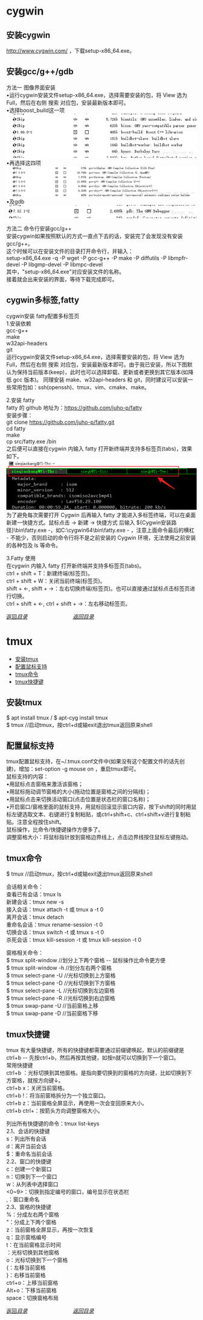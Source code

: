 # cygwin

## 安装cygwin
http://www.cygwin.com/ ，下载setup-x86_64.exe。  

## 安装gcc/g++/gdb
方法一 图像界面安装  
•运行cygwin安装文件setup-x86_64.exe，选择需要安装的包，将 View 选为 Full，然后在右侧 搜索 对应包，安装最新版本即可。  
•选择boost_build这一项  
![再选择这四项](https://github.com/gaheadus/daily_use/blob/master/Resources/%E9%80%89%E6%8B%A9boost_build%E8%BF%99%E4%B8%80%E9%A1%B9.png)  
•再选择这四项  
![再选择这四项](https://github.com/gaheadus/daily_use/blob/master/Resources/%E5%86%8D%E9%80%89%E6%8B%A9%E8%BF%99%E5%9B%9B%E9%A1%B9.png)  
•及gdb  
![再选择这四项](https://github.com/gaheadus/daily_use/blob/master/Resources/%E5%8F%8Agdb.png)  

  

方法二 命令行安装gcc/g++  
安装cygwin如果按照默认的方式一直点下去的话，安装完了会发现没有安装gcc/g++。  
这个时候可以在安装文件的目录打开命令行，并输入：  
setup-x86_64.exe -q -P wget -P gcc-g++ -P make -P diffutils -P libmpfr-devel -P libgmp-devel -P libmpc-devel  
其中，"setup-x86_64.exe"对应安装文件的名称。  
接着就会出来安装的界面，等待下载完成即可。  

## cygwin多标签,fatty
cygwin安装 fatty配置多标签页  
1.安装依赖  
gcc-g++  
make  
w32api-headers  
git  
运行cygwin安装文件setup-x86_64.exe，选择需要安装的包，将 View 选为 Full，然后在右侧 搜索 对应包，安装最新版本即可。由于我已安装，所以下图默认为保持当前版本(keep)，此时也可以选择卸载、更新或者更换到其它版本(如降低 gcc 版本)。
同理安装 make、w32api-headers 和 git，同时建议可以安装一些常用包如：ssh(openssh)、tmux、vim、cmake、make。

2.安装 fatty  
fatty 的 github 地址为：https://github.com/juho-p/fatty  
安装步骤：  
git clone https://github.com/juho-p/fatty.git  
cd fatty  
make  
cp src/fatty.exe /bin  
之后便可以直接在cygwin 内输入 fatty 打开新终端并支持多标签页(tabs)，效果如下。  
![fatty](https://github.com/gaheadus/daily_use/blob/master/Resources/cygwin-fatty.png)  
为了避免每次需要打开 Cygwin 后再输入 fatty 才能进入多标签终端，可以在桌面新建一快捷方式。鼠标点击 -> 新建 -> 快捷方式 后输入 ${Cygwin安装路径}\bin\fatty.exe -，如C:\cygwin64\bin\fatty.exe - ，注意上面命令最后的横杠 - 不能少，否则启动的命令行将不是之前安装的 Cygwin 环境，无法使用之前安装的各种包及 ls 等命令。  

3.Fatty 使用  
在cygwin 内输入 fatty 打开新终端并支持多标签页(tabs)。  
ctrl + shift + T：新建终端(标签页)。  
ctrl + shift + W：关闭当前终端(标签页)。  
shift + ←, shift + →：左右切换终端(标签页)。也可以直接通过鼠标点击标签页进行切换。  
ctrl + shift + ←, ctrl + shift + →：左右移动标签页。  


[返回*目录*](#目录)  &emsp;&emsp;&emsp;&emsp;&emsp;&emsp;&emsp;&emsp;  [*返回目录*](#目录)    


# tmux
- [安装tmux](#安装tmux)  
- [配置鼠标支持](#配置鼠标支持)  
- [tmux命令](#tmux命令)  
- [tmux快捷键](#tmux快捷键)  

## 安装tmux
$ apt install tmux  /  $ apt-cyg install tmux  
$ tmux //启动tmux，按ctrl+d或输exit退出tmux返回原来shell  

## 配置鼠标支持
tmux配置鼠标支持，在~/.tmux.conf文件中(如果没有这个配置文件的话先创建)，增加：set-option -g mouse on ，重启tmux即可。  
鼠标支持的内容：  
•用鼠标点击窗格来激活该窗格；  
•用鼠标拖动调节窗格的大小(拖动位置是窗格之间的分隔线)；  
•用鼠标点击来切换活动窗口(点击位置是状态栏的窗口名称)；  
•开启窗口/窗格里面的鼠标支持，用鼠标回滚显示窗口内容，按下shift的同时用鼠标左键选取文本、右键进行复制粘贴，或ctrl+shift+c、ctrl+shift+v进行复制粘贴。注意全程按住shift。  
鼠标操作，比命令/快捷键操作方便多了。  
调整窗格大小：将鼠标指针放到窗格边界线上，点击边界线按住鼠标左键拖动。  


## tmux命令
$ tmux //启动tmux，按ctrl+d或输exit退出tmux返回原来shell  

会话相关命令：  
查看已有会话：tmux ls  
新建会话：tmux new -s <session-name>  
接入会话：tmux attach -t <session-name> 或 tmux a -t 0  
离开会话：tmux detach  
重命名会话：tmux rename-session -t 0 <new-name>  
切换会话：tmux switch -t <session-name> 或 tmux s -t 0  
杀死会话：tmux kill-session -t <session-name> 或 tmux kill-session -t 0  

窗格相关命令：  
$ tmux split-window  //划分上下两个窗格 -- 鼠标操作比命令更方便  
$ tmux split-window -h  //划分左右两个窗格  
$ tmux select-pane -U   //光标切换到上方窗格  
$ tmux select-pane -D   //光标切换到下方窗格  
$ tmux select-pane -L   //光标切换到左边窗格  
$ tmux select-pane -R   //光标切换到右边窗格  
$ tmux swap-pane -U  //当前窗格上移  
$ tmux swap-pane -D  //当前窗格下移  

## tmux快捷键
tmux 有大量快捷键，所有的快捷键都需要通过前缀键唤起，默认的前缀键是ctrl+b -- 先按ctrl+b，然后再按其他键，如按n就可以切换到下一个窗口。  
常用快捷键  
ctrl+b <arrow key>：光标切换到其他窗格。<arrow key>是指向要切换到的窗格的方向键，比如切换到下方窗格，就按方向键↓。  
ctrl+b x：关闭当前窗格。  
ctrl+b !：将当前窗格拆分为一个独立窗口。  
ctrl+b z：当前窗格全屏显示，再使用一次会变回原来大小。  
ctrl+b ctrl+<arrow key>：按箭头方向调整窗格大小。  

列出所有快捷键的命令：tmux list-keys  
2.1、会话的快捷键  
s：列出所有会话  
d：离开当前会话  
$：重命名当前会话  
2.2、窗口的快捷键  
c：创建一个新窗口  
n：切换到下一个窗口  
w：从列表中选择窗口  
<0~9>：切换到指定编号的窗口，编号显示在状态栏  
,：窗口重命名  
2.3、窗格的快捷键  
%：分成左右两个窗格  
"：分成上下两个窗格  
z：当前窗格全屏显示，再按一次恢复  
q：显示窗格编号  
t：在当前窗格显示时间  
<arrow key>：光标切换到其他窗格  
o：光标切换到下一个窗格  
{：左移当前窗格  
}：右移当前窗格  
ctrl+o：上移当前窗格  
Alt+o：下移当前窗格  
space：切换窗格布局  

[返回*目录*](#目录)  &emsp;&emsp;&emsp;&emsp;&emsp;&emsp;&emsp;&emsp;  [*返回目录*](#目录)    




